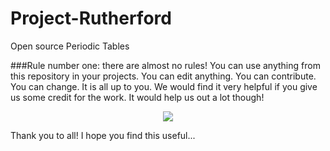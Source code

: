 Project-Rutherford
==================

Open source Periodic Tables


###Rule number one: there are almost no rules!
You can use anything from this repository in your projects. You can edit anything. You can contribute. You can change. It is all up to you. We would find it very helpful if you give us some credit for the work. It would help us out a lot though!

<p align="center">
    <img src="https://raw.githubusercontent.com/zpiman/Project-Rutherford/master/images/classicPT.png"/>
</p>

Thank you to all! I hope you find this useful...
